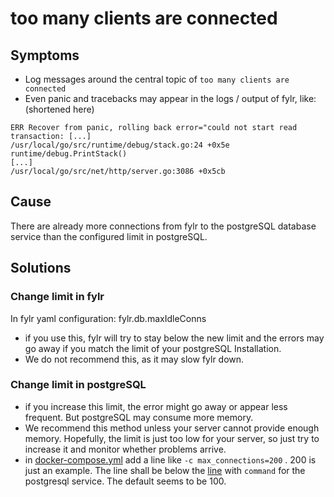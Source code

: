 # too many clients are connected



## Symptoms

* Log messages around the central topic of `too many clients are connected`&#x20;
* Even panic and tracebacks may appear in the logs / output of fylr, like: (shortened here)

```
ERR Recover from panic, rolling back error="could not start read transaction: [...]
/usr/local/go/src/runtime/debug/stack.go:24 +0x5e
runtime/debug.PrintStack()
[...]
/usr/local/go/src/net/http/server.go:3086 +0x5cb
```

## Cause

There are already more connections from fylr to the postgreSQL database service than the configured limit in postgreSQL.

## Solutions

### Change limit in fylr

In fylr yaml configuration: fylr.db.maxIdleConns

* if you use this, fylr will try to stay below the new limit and the errors may go away if you match the limit of your postgreSQL Installation.
* We do not recommend this, as it may slow fylr down.

### Change limit in postgreSQL

* if you increase this limit, the error might go away or appear less frequent. But postgreSQL may consume more memory.
* We recommend this method unless your server cannot provide enough memory. Hopefully, the limit is just too low for your server, so just try to increase it and monitor whether problems arrive.
* in [docker-compose.yml](../../\_assets/docker-compose.yml#L35) add a line like `-c max_connections=200`  . 200 is just an example. The line shall be below the [line](../../\_assets/docker-compose.yml#L35) with  `command`  for the postgresql service. The default seems to be 100.
